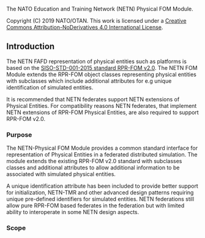
The NATO Education and Training Network (NETN) Physical FOM Module.

Copyright (C) 2019 NATO/OTAN.
This work is licensed under a [Creative Commons Attribution-NoDerivatives 4.0 International License](LICENCE.md).

## Introduction

The NETN FAFD representation of physical entities such as platforms is based on the [SISO-STD-001-2015 standard RPR-FOM v2.0](https://www.sisostds.org/). The NETN FOM Module extends the RPR-FOM object classes representing physical entities with subclasses which include additional attributes for e.g unique identification of simulated entities.

It is recommended that NETN federates support NETN extensions of Physical Entities. For compatibility reasons NETN federates, that implement NETN extensions of RPR-FOM Physical Entities, are also required to support RPR-FOM v2.0.

### Purpose

The NETN-Physical FOM Module provides a common standard interface for representation of Physical Entities in a federated distributed simulation. The module extends the existing RPR-FOM v2.0 standard with subclasses classes and additional attributes to allow additional information to be associated with simulated physical entities.

A unique identification attribute has been included to provide better support for initialization, NETN-TMR and other advanced design patterns requiring unique pre-defined identifiers for simulated entities. NETN federations still allow pure RPR-FOM based federates in the federation but with limited ability to interoperate in some NETN design aspects. 

### Scope

